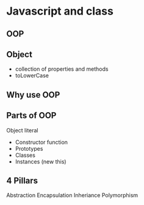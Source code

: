 # Javascript and class

## OOP

## Object

- collection of properties and methods
- toLowerCase

## Why use OOP

## Parts of OOP

Object literal

- Constructor function
- Prototypes
- Classes
- Instances (new this)

## 4 Pillars

Abstraction
Encapsulation
Inheriance
Polymorphism
